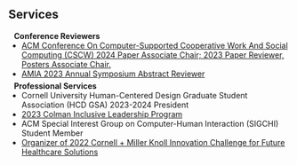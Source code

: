 ## Services

<h4 style="margin:0 10px 0;">Conference Reviewers</h4>

<ul style="margin:0 0 5px;">
  <li><a href="https://dl.acm.org/conference/cscw"><autocolor>ACM Conference On Computer-Supported Cooperative Work And Social Computing (CSCW) 2024 Paper Associate Chair; 2023 Paper Reviewer, Posters Associate Chair. </autocolor></a></li>
  <li><a href="https://amia.org/education-events/amia-2023-annual-symposium"><autocolor>AMIA 2023 Annual Symposium Abstract Reviewer</autocolor></a></li>
</ul>


<h4 style="margin:0 10px 0;">Professional Services</h4>

<ul style="margin:0 0 5px;">
  <li><autocolor>Cornell University Human-Centered Design Graduate Student Association (HCD GSA) 2023-2024 President</autocolor></li>
  <li><a href="https://drive.google.com/file/d/13JPG9TOPWGBt2XnPA8GSLzz7mStgAqJy/view?usp=sharing"><autocolor>2023 Colman Inclusive Leadership Program </autocolor></a></li>
  <li><autocolor>ACM Special Interest Group on Computer-Human Interaction (SIGCHI) Student Member</autocolor></li>
  <li><a href="https://drive.google.com/file/d/1q-RHn8hr2-0vR5QsuxmIW7WqVL0ACubU/view?usp=sharing"><autocolor>Organizer of 2022 Cornell + Miller Knoll Innovation Challenge for Future Healthcare Solutions</autocolor></a></li>
</ul>
